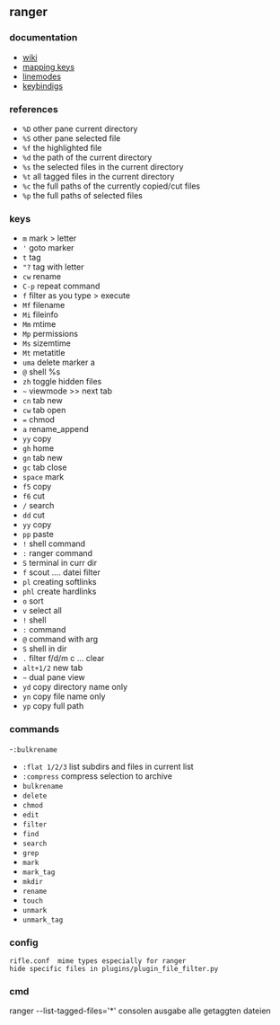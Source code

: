 ## ranger

### documentation
- [wiki](https://github.com/ranger/ranger/wiki)
- [mapping keys](https://github.com/ranger/ranger/wiki/Keybindings)
- [linemodes](https://github.com/ranger/ranger/wiki/Custom-linemodes)
- [keybindigs](https://gist.github.com/heroheman/aba73e47443340c35526755ef79647eb)

### references
- `%D` other pane current directory
- `%S` other pane selected file
- `%f` the highlighted file
- `%d` the path of the current directory
- `%s` the selected files in the current directory
- `%t` all tagged files in the current directory
- `%c` the full paths of the currently copied/cut files
- `%p` the full paths of selected files

### keys
- `m`       mark > letter
- `'`       goto marker
- `t`       tag
- `"?`      tag with letter
- `cw`      <bulk>rename
- `C-p`     repeat command
- `f`       filter as you type	> execute
- `Mf`      filename
- `Mi`      fileinfo
- `Mm`     mtime
- `Mp`      permissions
- `Ms`      sizemtime
- `Mt`      metatitle
- `uma`     delete marker a
- `@`       shell %s
- `zh`      toggle hidden files
- `~`       viewmode >> next tab
- `cn`      tab new
- `cw`      tab open
- `=`       chmod
- `a`       rename_append
- `yy`      copy
- `gh`      home
- `gn`      tab new
- `gc`      tab close
- `space`   mark
- `f5`      copy
- `f6`      cut 
- `/`       search
- `dd`      cut
- `yy`      copy
- `pp`      paste
- `!`       shell command
- `:`       ranger command
- `S`       terminal in curr dir
- `f`       scout  .... datei filter
- `pl`      creating softlinks
- `phl`         create hardlinks
- `o`       sort
- `v`       select all
- `!`       shell
- `:`       command
- `@`       command with arg
- `S`       shell in dir
- `.`       filter  f/d/m c ... clear
- `alt+1/2` new tab
- `~`       dual pane view
- `yd`      copy directory name only
- `yn`      copy file name only
- `yp`      copy full path

### commands
-`:bulkrename`
- `:flat 1/2/3`     list subdirs and files in current list
- `:compress`	    compress selection to archive
- `bulkrename` 
- `delete` 
- `chmod` 
- `edit` 
- `filter` 
- `find` 
- `search` 
- `grep` 
- `mark` 
- `mark_tag` 
- `mkdir` 
- `rename` 
- `touch` 
- `unmark` 
- `unmark_tag` 


### config
```
rifle.conf	mime types especially for ranger
hide specific files in plugins/plugin_file_filter.py
```

### cmd
ranger --list-tagged-files='*'		consolen ausgabe alle getaggten dateien


